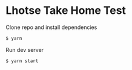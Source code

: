 # Lhotse Take Home Test

Clone repo and install dependencies

```bash
$ yarn
```

Run dev server

```bash
$ yarn start
```
